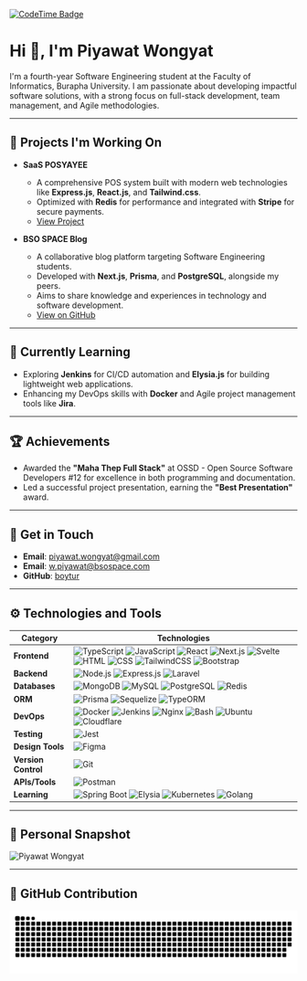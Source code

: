[![CodeTime Badge](https://img.shields.io/endpoint?style=for-the-badge&color=222&url=https%3A%2F%2Fapi.codetime.dev%2Fshield%3Fid%3D24267%26project%3D%26in=86400000)](https://codetime.dev)
# Hi 👋, I'm Piyawat Wongyat

I'm a fourth-year Software Engineering student at the Faculty of Informatics, Burapha University. I am passionate about developing impactful software solutions, with a strong focus on full-stack development, team management, and Agile methodologies.

---

## 🔧 **Projects I'm Working On**

- **SaaS POSYAYEE**
  - A comprehensive POS system built with modern web technologies like **Express.js**, **React.js**, and **Tailwind.css**.
  - Optimized with **Redis** for performance and integrated with **Stripe** for secure payments.
  - [View Project](https://posyayee.shop)

- **BSO SPACE Blog**
  - A collaborative blog platform targeting Software Engineering students.
  - Developed with **Next.js**, **Prisma**, and **PostgreSQL**, alongside my peers.
  - Aims to share knowledge and experiences in technology and software development.
  - [View on GitHub](https://github.com/BSO-Space)

---

## 🌱 **Currently Learning**

- Exploring **Jenkins** for CI/CD automation and **Elysia.js** for building lightweight web applications.
- Enhancing my DevOps skills with **Docker** and Agile project management tools like **Jira**.

---

## 🏆 **Achievements**

- Awarded the **"Maha Thep Full Stack"** at OSSD - Open Source Software Developers #12 for excellence in both programming and documentation.
- Led a successful project presentation, earning the **"Best Presentation"** award.

---

## 📧 **Get in Touch**

- **Email**: piyawat.wongyat@gmail.com  
- **Email**: w.piyawat@bsospace.com  
- **GitHub**: [boytur](https://github.com/boytur)

---

## ⚙️ **Technologies and Tools**

| **Category**      | **Technologies**                                                                                  |
|--------------------|--------------------------------------------------------------------------------------------------|
| **Frontend**      | ![TypeScript](https://skillicons.dev/icons?i=typescript) ![JavaScript](https://skillicons.dev/icons?i=javascript) ![React](https://skillicons.dev/icons?i=react) ![Next.js](https://skillicons.dev/icons?i=nextjs) ![Svelte](https://skillicons.dev/icons?i=svelte) ![HTML](https://skillicons.dev/icons?i=html) ![CSS](https://skillicons.dev/icons?i=css) ![TailwindCSS](https://skillicons.dev/icons?i=tailwind) ![Bootstrap](https://skillicons.dev/icons?i=bootstrap) |
| **Backend**       | ![Node.js](https://skillicons.dev/icons?i=nodejs) ![Express.js](https://skillicons.dev/icons?i=express) ![Laravel](https://skillicons.dev/icons?i=laravel) |
| **Databases**     | ![MongoDB](https://skillicons.dev/icons?i=mongodb) ![MySQL](https://skillicons.dev/icons?i=mysql) ![PostgreSQL](https://skillicons.dev/icons?i=postgresql) ![Redis](https://skillicons.dev/icons?i=redis) |
| **ORM**           | ![Prisma](https://skillicons.dev/icons?i=prisma) ![Sequelize](https://skillicons.dev/icons?i=sequelize) ![TypeORM](https://skillicons.dev/icons?i=typeorm) |
| **DevOps**        | ![Docker](https://skillicons.dev/icons?i=docker) ![Jenkins](https://skillicons.dev/icons?i=jenkins) ![Nginx](https://skillicons.dev/icons?i=nginx) ![Bash](https://skillicons.dev/icons?i=bash) ![Ubuntu](https://skillicons.dev/icons?i=ubuntu) ![Cloudflare](https://skillicons.dev/icons?i=cloudflare) |
| **Testing**       | ![Jest](https://skillicons.dev/icons?i=jest) |
| **Design Tools**  | ![Figma](https://skillicons.dev/icons?i=figma) |
| **Version Control** | ![Git](https://skillicons.dev/icons?i=git) |
| **APIs/Tools**    | ![Postman](https://skillicons.dev/icons?i=postman) |
| **Learning**    | ![Spring Boot](https://skillicons.dev/icons?i=spring) ![Elysia](https://skillicons.dev/icons?i=elysia) ![Kubernetes](https://skillicons.dev/icons?i=kubernetes) ![Golang](https://skillicons.dev/icons?i=go) |

---

## 📸 **Personal Snapshot**

![Piyawat Wongyat](https://image.posyayee.com/me.JPG)

---

## 🔲 **GitHub Contribution**

![Snake animation](https://raw.githubusercontent.com/boytur/boytur/refs/heads/output/github-contribution-grid-snake.svg)

